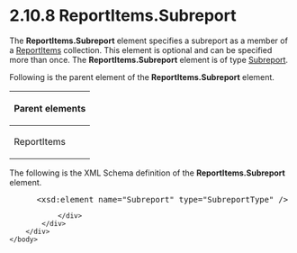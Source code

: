 <html dir="LTR" xmlns:mshelp="http://msdn.microsoft.com/mshelp" xmlns:ddue="http://ddue.schemas.microsoft.com/authoring/2003/5" xmlns:xlink="http://www.w3.org/1999/xlink" xmlns:tool="http://www.microsoft.com/tooltip">
    <head>
        <meta http-equiv="Content-Type" content="text/html; CHARSET=utf-8"></meta>
        <meta name="save" content="history"></meta>
        <title>2.10.8 ReportItems.Subreport</title>
        <xml>
            <mshelp:toctitle title="2.10.8 ReportItems.Subreport"></mshelp:toctitle>
            <mshelp:rltitle title="[MS-RDL]: ReportItems.Subreport"></mshelp:rltitle>
            <mshelp:keyword index="A" term="f13cd5e9-ce3b-47d6-80b0-63d7fb36becb"></mshelp:keyword>
            <mshelp:attr name="DCSext.ContentType" value="open specification"></mshelp:attr>
            <mshelp:attr name="AssetID" value="f13cd5e9-ce3b-47d6-80b0-63d7fb36becb"></mshelp:attr>
            <mshelp:attr name="TopicType" value="kbRef"></mshelp:attr>
            <mshelp:attr name="DCSext.Title" value="[MS-RDL]: ReportItems.Subreport" />
        </xml>
    </head>
    <body>
        <div id="header">
            <h1 class="heading">2.10.8 ReportItems.Subreport</h1>
        </div>
        <div id="mainSection">
            <div id="mainBody">
                <div id="allHistory" class="saveHistory"></div>
                <div id="sectionSection0" class="section" name="collapseableSection">
                    

<p>The <b>ReportItems.Subreport</b> element specifies a
subreport as a member of a <a href="c5fef915-e842-43b4-91f9-56af4eb15be0.html">ReportItems</a>
collection. This element is optional and can be specified more than once. The <b>ReportItems.Subreport</b>
element is of type <a href="04d4d6d6-e103-48fc-b4f7-bf5b4a7e56e5.html">Subreport</a>.</p>

<p>Following is the parent element of the <b>ReportItems.Subreport</b>
element.</p>

<table>
 <thead>
  <tr>
   <th>
   <p>Parent elements</p>
   </th>
  </tr>
 </thead>
 <tr>
  <td>
  <p>ReportItems</p>
  </td>
 </tr>
</table>

<p>The following is the XML Schema definition of the <b>ReportItems.Subreport</b>
element.</p>

<dl>
<dd>
<div><pre> &lt;xsd:element name=&quot;Subreport&quot; type=&quot;SubreportType&quot; /&gt;
</pre></div>
</dd></dl>


                </div>
            </div>
        </div>
    </body>
</html>